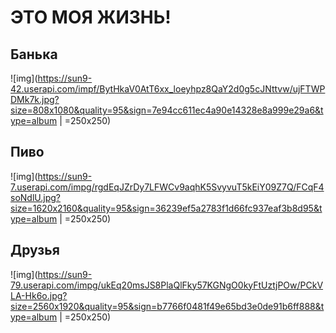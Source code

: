 # ЭТО МОЯ ЖИЗНЬ!
## Банька
![img](https://sun9-42.userapi.com/impf/BytHkaV0AtT6xx_loeyhpz8QaY2d0g5cJNttvw/ujFTWPDMk7k.jpg?size=808x1080&quality=95&sign=7e94cc611ec4a90e14328e8a999e29a6&type=album | =250x250) 
## Пиво
![img](https://sun9-7.userapi.com/impg/rgdEqJZrDy7LFWCv9aqhK5SvyvuT5kEiY09Z7Q/FCqF4soNdlU.jpg?size=1620x2160&quality=95&sign=36239ef5a2783f1d66fc937eaf3b8d95&type=album | =250x250)
## Друзья
![img](https://sun9-79.userapi.com/impg/ukEq20msJS8PlaQlFky57KGNgO0kyFtUztjPOw/PCkVLA-Hk6o.jpg?size=2560x1920&quality=95&sign=b7766f0481f49e65bd3e0de91b6ff888&type=album | =250x250)
